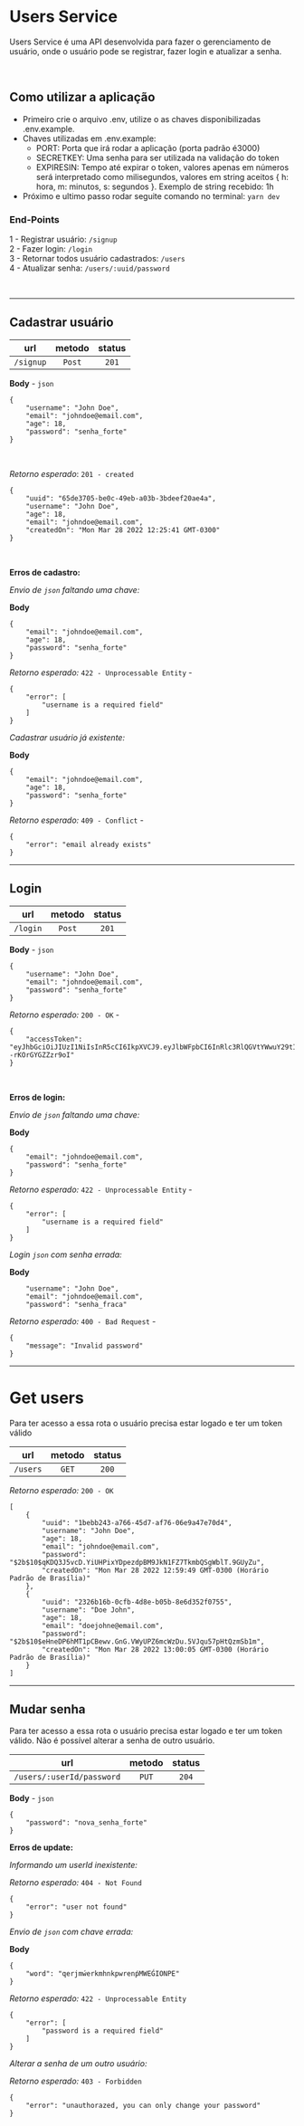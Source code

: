# Users Service
 Users Service é uma API desenvolvida para fazer o gerenciamento de usuário, onde o usuário pode se registrar, fazer login e atualizar a senha.

<br>

## Como utilizar a aplicação
- Primeiro crie o arquivo .env, utilize o as chaves disponibilizadas .env.example.
- Chaves utilizadas em .env.example:
  - PORT: Porta que irá rodar a aplicação (porta padrão é3000)
  - SECRETKEY: Uma senha para ser utilizada na validação do token
  - EXPIRESIN: Tempo até expirar o token, valores apenas em números será interpretado como milisegundos, valores em string aceitos { h: hora, m: minutos, s: segundos }. Exemplo de string recebido: 1h
- Próximo e ultimo passo rodar seguite comando no terminal: ```yarn dev```


### End-Points

1 -  Registrar usuário: `/signup` <br>
2 -  Fazer login: `/login` <br>
3 -  Retornar todos usuário cadastrados: `/users` <br>
4 -  Atualizar senha: `/users/:uuid/password` <br>

<br>

---

## Cadastrar usuário

|   url    | metodo | status |
| :------: | :----: | :----: |
| `/signup` | `Post` | `201`  |

**Body** - `json`
```
{
	"username": "John Doe",
	"email": "johndoe@email.com",
	"age": 18,
	"password": "senha_forte"
}
```
<br>

*Retorno esperado*:   `201 - created`
```
{
	"uuid": "65de3705-be0c-49eb-a03b-3bdeef20ae4a",
	"username": "John Doe",
	"age": 18,
	"email": "johndoe@email.com",
	"createdOn": "Mon Mar 28 2022 12:25:41 GMT-0300"
}
```
<br>

**Erros de cadastro:**

*Envio de `json` faltando uma chave:*
<br>

**Body** 
```
{
	"email": "johndoe@email.com",
	"age": 18,
	"password": "senha_forte"
}
```
*Retorno esperado:* `422 - Unprocessable Entity` - 
```
{
	"error": [
		"username is a required field"
	]
}
```

*Cadastrar usuário já existente:*
<br>

**Body** 
```
{
	"email": "johndoe@email.com",
	"age": 18,
	"password": "senha_forte"
}
```
*Retorno esperado:* `409 - Conflict` - 
```
{
	"error": "email already exists"
}
```

---

## Login
  
|   url    | metodo | status |
| :------: | :----: | :----: |
| `/login` | `Post` | `201`  |

**Body** - `json`
```
{
	"username": "John Doe",
	"email": "johndoe@email.com",
	"password": "senha_forte"
}
```
*Retorno esperado:* `200 - OK` - 
```
{
	"accessToken": "eyJhbGciOiJIUzI1NiIsInR5cCI6IkpXVCJ9.eyJlbWFpbCI6InRlc3RlQGVtYWwuY29tIiwidXNlcm5hbWUiOiJ0ZXN0ZSIsInBhc3N3b3JkIjoiMTIzIiwiaWF0IjoxNjQ4NDgyNzQ3LCJleHAiOjE2NDg0ODYzNDd9.sa6uXLVEBc5O0lyUW1t_uzqXWHu--rKOrGYGZZzr9oI"
}
```

<br>

**Erros de login:**

*Envio de `json` faltando uma chave:*
<br>

**Body** 
```
{
	"email": "johndoe@email.com",
	"password": "senha_forte"
}
```
*Retorno esperado:* `422 - Unprocessable Entity` - 
```
{
	"error": [
		"username is a required field"
	]
}
```

*Login `json` com senha errada:*
<br>

**Body** 
```
	"username": "John Doe",
	"email": "johndoe@email.com",
	"password": "senha_fraca"
```
*Retorno esperado:* `400 - Bad Request` - 
```
{
	"message": "Invalid password"
}
```

---

# Get users
  Para ter acesso a essa rota o usuário precisa estar logado e ter um token válido

|   url    | metodo | status |
| :------: | :----: | :----: |
| `/users` | `GET` | `200`  |

*Retorno esperado:* `200 - OK`
```
[
	{
		"uuid": "1bebb243-a766-45d7-af76-06e9a47e70d4",
		"username": "John Doe",
		"age": 18,
		"email": "johndoe@email.com",
		"password": "$2b$10$qKDQ3J5vcD.YiUHPixYDpezdpBM9JkN1FZ7TkmbQSgWblT.9GUyZu",
		"createdOn": "Mon Mar 28 2022 12:59:49 GMT-0300 (Horário Padrão de Brasília)"
	},
	{
		"uuid": "2326b16b-0cfb-4d8e-b05b-8e6d352f0755",
		"username": "Doe John",
		"age": 18,
		"email": "doejohne@email.com",
		"password": "$2b$10$eHneDP6hMT1pCBewv.GnG.VWyUPZ6mcWzDu.5VJqu57pHtQzmSb1m",
		"createdOn": "Mon Mar 28 2022 13:00:05 GMT-0300 (Horário Padrão de Brasília)"
	}
]
```

---

## Mudar senha
  Para ter acesso a essa rota o usuário precisa estar logado e ter um token válido. Não é possível alterar a senha de outro usuário.

|           url   					| metodo | status |
|         :------:					| :----: | :----: |
| `/users/:userId/password` | `PUT`  | `204`  |

**Body** - `json`
```
{
	"password": "nova_senha_forte"
}
```


**Erros de update:**

*Informando um userId inexistente:*

*Retorno esperado:* `404 - Not Found`
```
{
	"error": "user not found"
}
```

*Envio de `json` com chave errada:*

**Body**
```
{
	"word": "qerjmẃerkmhnkpwrenṕMWEǴIONPE"
}
```

*Retorno esperado:* `422 - Unprocessable Entity`

```
{
	"error": [
		"password is a required field"
	]
}
```


*Alterar a senha de um outro usuário:*

*Retorno esperado:* `403 - Forbidden`

```
{
	"error": "unauthorazed, you can only change your password"
}
```